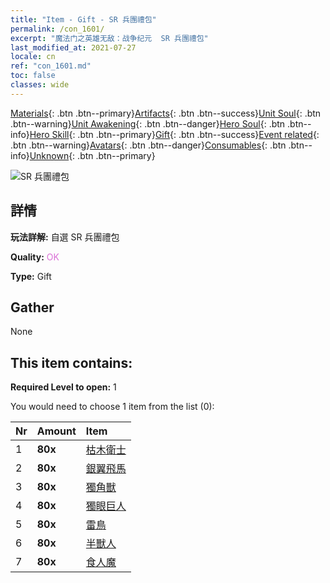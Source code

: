 ```yaml
---
title: "Item - Gift - SR 兵團禮包"
permalink: /con_1601/
excerpt: "魔法门之英雄无敌：战争纪元  SR 兵團禮包"
last_modified_at: 2021-07-27
locale: cn
ref: "con_1601.md"
toc: false
classes: wide
---
```

 [Materials](/ItemsCN/){: .btn .btn--primary}[Artifacts](/ItemsCN/Artifacts/){: .btn .btn--success}[Unit Soul](/ItemsCN/UnitSoul/){: .btn .btn--warning}[Unit Awakening](/ItemsCN/UnitAwakening/){: .btn .btn--danger}[Hero Soul](/ItemsCN/HeroSoul/){: .btn .btn--info}[Hero Skill](/ItemsCN/HeroSkill/){: .btn .btn--primary}[Gift](/ItemsCN/Gift/){: .btn .btn--success}[Event related](/ItemsCN/Events/){: .btn .btn--warning}[Avatars](/ItemsCN/Avatars/){: .btn .btn--danger}[Consumables](/ItemsCN/Consumables/){: .btn .btn--info}[Unknown](/ItemsCN/Unknown/){: .btn .btn--primary}

 ![SR 兵團禮包](/images/t/i_907167.png)

## 詳情
 **玩法詳解:** 自選 SR 兵團禮包

 **Quality:** <span style="color: #DA70D6">OK</span>

 **Type:** Gift

## Gather

  None

## This item contains:

 **Required Level to open:** 1

 You would need to choose 1 item from the list (0):

  | Nr | Amount |     Item    |
  |:---|:-------|:------------|
  | 1 |  **80x** | [枯木衛士](/cn/Items/unt_203/) |  | 
  | 2 |  **80x** | [銀翼飛馬](/cn/Items/unt_202/) |  | 
  | 3 |  **80x** | [獨角獸](/cn/Items/unt_204/) |  | 
  | 4 |  **80x** | [獨眼巨人](/cn/Items/unt_222/) |  | 
  | 5 |  **80x** | [雷鳥](/cn/Items/unt_221/) |  | 
  | 6 |  **80x** | [半獸人](/cn/Items/unt_219/) |  | 
  | 7 |  **80x** | [食人魔](/cn/Items/unt_220/) |  | 
